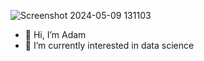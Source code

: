 
![Screenshot 2024-05-09 131103](https://github.com/usradam/usradam/assets/147444558/a298e7e0-381f-4864-be43-440a407919a6)
- 👋 Hi, I’m Adam  
- 👀 I’m currently interested in data science

<!---
usradam/usradam is a ✨ special ✨ repository because its `README.md` (this file) appears on your GitHub profile.
You can click the Preview link to take a look at your changes.
--->
